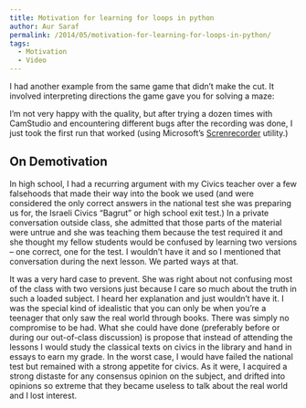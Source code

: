 ```yaml
---
title: Motivation for learning for loops in python
author: Aur Saraf
permalink: /2014/05/motivation-for-learning-for-loops-in-python/
tags:
  - Motivation
  - Video
---
```

I had another example from the same game that didn&#8217;t make the cut. It involved interpreting directions the game gave you for solving a maze:



I&#8217;m not very happy with the quality, but after trying a dozen times with CamStudio and encountering different bugs after the recording was done, I just took the first run that worked (using Microsoft&#8217;s [Screnrecorder][1] utility.)

## On Demotivation

In high school, I had a recurring argument with my Civics teacher over a few falsehoods that made their way into the book we used (and were considered the only correct answers in the national test she was preparing us for, the Israeli Civics &#8220;Bagrut&#8221; or high school exit test.) In a private conversation outside class, she admitted that those parts of the material were untrue and she was teaching them because the test required it and she thought my fellow students would be confused by learning two versions &#8211; one correct, one for the test. I wouldn&#8217;t have it and so I mentioned that conversation during the next lesson. We parted ways at that.

It was a very hard case to prevent. She was right about not confusing most of the class with two versions just because I care so much about the truth in such a loaded subject. I heard her explanation and just wouldn&#8217;t have it. I was the special kind of idealistic that you can only be when you&#8217;re a teenager that only saw the real world through books. There was simply no compromise to be had. What she could have done (preferably before or during our out-of-class discussion) is propose that instead of attending the lessons I would study the classical texts on civics in the library and hand in essays to earn my grade. In the worst case, I would have failed the national test but remained with a strong appetite for civics. As it were, I acquired a strong distaste for any consensus opinion on the subject, and drifted into opinions so extreme that they became useless to talk about the real world and I lost interest.

 [1]: http://technet.microsoft.com/en-us/magazine/2009.03.utilityspotlight2.aspx
